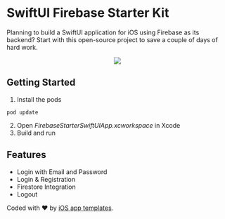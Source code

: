 # SwiftUI Firebase Starter Kit

Planning to build a SwiftUI application for iOS using Firebase as its backend? Start with this open-source project to save a couple of days of hard work.
<center>
<a href="https://www.iosapptemplates.com/templates/swiftui-firebase"><img src="https://www.iosapptemplates.com/wp-content/uploads/2020/10/Screen-Shot-2020-10-15-at-5.02.44-PM.png" /></a>
</center>

## Getting Started
1. Install the pods
```
pod update
```
2. Open *FirebaseStarterSwiftUIApp.xcworkspace* in Xcode
3. Build and run

## Features
- Login with Email and Password
- Login & Registration
- Firestore Integration
- Logout

Coded with ❤️️  by [iOS app templates](https://www.iosapptemplates.com).
